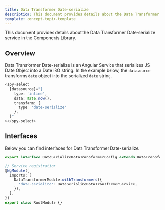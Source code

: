 ```yaml
---
title: Data Transformer Date-serialize
description: This document provides details about the Data Transformer Date-serialize service in the Components Library.
template: concept-topic-template
---
```



This document provides details about the Data Transformer Date-serialize service in the Components Library.

## Overview

Data Transformer Date-serialize is an Angular Service that serializes JS Date Object into a Date ISO string.
In the example below, the `datasource` transforms `date` object into the serialized `date` string.

```ts
<spy-select
  [datasource]="{
    type: 'inline',
    data: Date.now(),
    transform: {
      type: 'date-serialize'
    },
  }"
></spy-select>
```

## Interfaces

Below you can find interfaces for Data Transformer Date-serialize.

```ts
export interface DateSerializeDataTransformerConfig extends DataTransformerConfig {}

// Service registration
@NgModule({
  imports: [
    DataTransformerModule.withTransformers({
      'date-serialize': DateSerializeDataTransformerService,
    }),
  ],
})
export class RootModule {}
```
